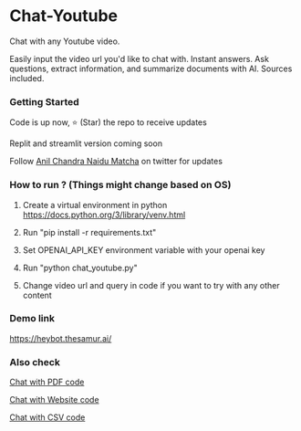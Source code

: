 # Chat-Youtube
Chat with any Youtube video. 

Easily input the video url you'd like to chat with. Instant answers. Ask questions, extract information, and summarize documents with AI. Sources included.

### Getting Started

Code is up now, ⭐ (Star) the repo to receive updates

Replit and streamlit version coming soon

Follow [Anil Chandra Naidu Matcha](https://twitter.com/matchaman11) on twitter for updates

### How to run ? (Things might change based on OS)

1. Create a virtual environment in python https://docs.python.org/3/library/venv.html

2. Run "pip install -r requirements.txt"

3. Set OPENAI_API_KEY environment variable with your openai key

4. Run "python chat_youtube.py"

5. Change video url and query in code if you want to try with any other content

### Demo link

https://heybot.thesamur.ai/

### Also check

[Chat with PDF code](https://github.com/Anil-matcha/ChatPDF)

[Chat with Website code](https://github.com/Anil-matcha/Website-to-Chatbot)

[Chat with CSV code](https://github.com/Anil-matcha/Chat-With-Excel)

